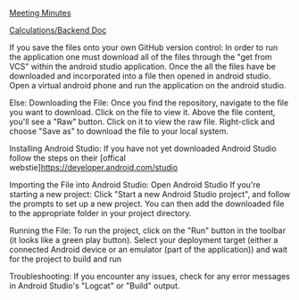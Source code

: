 [Meeting Minutes](https://docs.google.com/presentation/d/1KdgBcJ44fEv6qghZ1U9QxBsIMdMlq52oRwmxUYjcXJE/edit?usp=sharing)

[Calculations/Backend Doc](https://docs.google.com/document/d/1VvMuoC1vX2b0lufa7Ic7vPDGehbZze_7CSz67wWptsk/edit?usp=sharing)

If you save the files onto your own GitHub version control:
In order to run the application one must download all of the files through the "get from VCS" within the android studio application. Once the all the files have be downloaded and incorporated into a file then opened in android studio. Open a virtual android phone and run the application on the android studio.


Else:
Downloading the File:
  Once you find the repository, navigate to the file you want to download.
  Click on the file to view it.
  Above the file content, you'll see a "Raw" button. Click on it to view the raw file.
  Right-click and choose "Save as" to download the file to your local system.
  
Installing Android Studio:
  If you have not yet downloaded Android Studio follow the steps on their [offical webstie]https://developer.android.com/studio

Importing the File into Android Studio:
  Open Android Studio
  If you're starting a new project: Click "Start a new Android Studio project", and follow the prompts to set up a new project. You can then add the downloaded file to the appropriate folder in your project directory.

Running the File:
  To run the project, click on the "Run" button in the toolbar (it looks like a green play button).
  Select your deployment target (either a connected Android device or an emulator (part of the application)) and wait for the project to build and run

Troubleshooting:
  If you encounter any issues, check for any error messages in Android Studio's "Logcat" or "Build" output.
